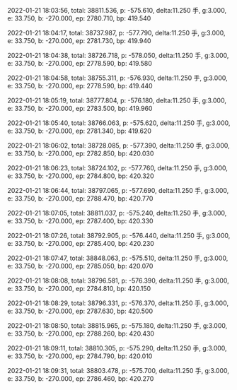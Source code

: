2022-01-21 18:03:56, total: 38811.536, p: -575.610, delta:11.250 手, g:3.000, e: 33.750, b: -270.000, ep: 2780.710, bp: 419.540

2022-01-21 18:04:17, total: 38737.987, p: -577.790, delta:11.250 手, g:3.000, e: 33.750, b: -270.000, ep: 2781.730, bp: 419.940

2022-01-21 18:04:38, total: 38726.718, p: -578.050, delta:11.250 手, g:3.000, e: 33.750, b: -270.000, ep: 2778.590, bp: 419.580

2022-01-21 18:04:58, total: 38755.311, p: -576.930, delta:11.250 手, g:3.000, e: 33.750, b: -270.000, ep: 2778.590, bp: 419.440

2022-01-21 18:05:19, total: 38777.804, p: -576.180, delta:11.250 手, g:3.000, e: 33.750, b: -270.000, ep: 2783.500, bp: 419.960

2022-01-21 18:05:40, total: 38766.063, p: -575.620, delta:11.250 手, g:3.000, e: 33.750, b: -270.000, ep: 2781.340, bp: 419.620

2022-01-21 18:06:02, total: 38728.085, p: -577.390, delta:11.250 手, g:3.000, e: 33.750, b: -270.000, ep: 2782.850, bp: 420.030

2022-01-21 18:06:23, total: 38724.102, p: -577.760, delta:11.250 手, g:3.000, e: 33.750, b: -270.000, ep: 2784.800, bp: 420.320

2022-01-21 18:06:44, total: 38797.065, p: -577.690, delta:11.250 手, g:3.000, e: 33.750, b: -270.000, ep: 2788.470, bp: 420.770

2022-01-21 18:07:05, total: 38811.037, p: -575.240, delta:11.250 手, g:3.000, e: 33.750, b: -270.000, ep: 2787.400, bp: 420.330

2022-01-21 18:07:26, total: 38792.905, p: -576.440, delta:11.250 手, g:3.000, e: 33.750, b: -270.000, ep: 2785.400, bp: 420.230

2022-01-21 18:07:47, total: 38848.063, p: -575.510, delta:11.250 手, g:3.000, e: 33.750, b: -270.000, ep: 2785.050, bp: 420.070

2022-01-21 18:08:08, total: 38796.581, p: -576.390, delta:11.250 手, g:3.000, e: 33.750, b: -270.000, ep: 2784.810, bp: 420.150

2022-01-21 18:08:29, total: 38796.331, p: -576.370, delta:11.250 手, g:3.000, e: 33.750, b: -270.000, ep: 2787.630, bp: 420.500

2022-01-21 18:08:50, total: 38815.965, p: -575.180, delta:11.250 手, g:3.000, e: 33.750, b: -270.000, ep: 2788.260, bp: 420.430

2022-01-21 18:09:11, total: 38810.305, p: -575.290, delta:11.250 手, g:3.000, e: 33.750, b: -270.000, ep: 2784.790, bp: 420.010

2022-01-21 18:09:31, total: 38803.478, p: -575.700, delta:11.250 手, g:3.000, e: 33.750, b: -270.000, ep: 2786.460, bp: 420.270